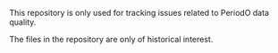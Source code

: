 This repository is only used for tracking issues related to PeriodO data quality.

The files in the repository are only of historical interest.
